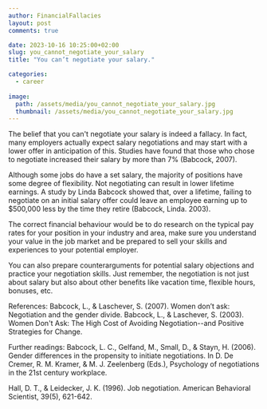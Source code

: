 ```yaml
---
author: FinancialFallacies
layout: post
comments: true

date: 2023-10-16 10:25:00+02:00  
slug: you_cannot_negotiate_your_salary
title: "You can’t negotiate your salary."

categories:
  - career
  
image:
  path: /assets/media/you_cannot_negotiate_your_salary.jpg
  thumbnail: /assets/media/you_cannot_negotiate_your_salary.jpg
---
```


The belief that you can't negotiate your salary is indeed a fallacy. In fact, many employers actually expect salary negotiations and may start with a lower offer in anticipation of this. Studies have found that those who chose to negotiate increased their salary by more than 7% (Babcock, 2007). 

Although some jobs do have a set salary, the majority of positions have some degree of flexibility. Not negotiating can result in lower lifetime earnings. A study by Linda Babcock showed that, over a lifetime, failing to negotiate on an initial salary offer could leave an employee earning up to $500,000 less by the time they retire (Babcock, Linda. 2003).

The correct financial behaviour would be to do research on the typical pay rates for your position in your industry and area, make sure you understand your value in the job market and be prepared to sell your skills and experiences to your potential employer. 

You can also prepare counterarguments for potential salary objections and practice your negotiation skills. Just remember, the negotiation is not just about salary but also about other benefits like vacation time, flexible hours, bonuses, etc.

References:
Babcock, L., & Laschever, S. (2007). Women don’t ask: Negotiation and the gender divide. 
Babcock, L., & Laschever, S. (2003). Women Don't Ask: The High Cost of Avoiding Negotiation--and Positive Strategies for Change.

Further readings:
Babcock, L. C., Gelfand, M., Small, D., & Stayn, H. (2006). Gender differences in the propensity to initiate negotiations. In D. De Cremer, R. M. Kramer, & M. J. Zeelenberg (Eds.), Psychology of negotiations in the 21st century workplace. 

Hall, D. T., & Leidecker, J. K. (1996). Job negotiation. American Behavioral Scientist, 39(5), 621-642.

